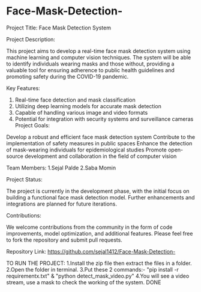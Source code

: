 # Face-Mask-Detection-
Project Title: Face Mask Detection System

Project Description:

This project aims to develop a real-time face mask detection system using machine learning and computer vision techniques. 
The system will be able to identify individuals wearing masks and those without, providing a valuable tool for ensuring adherence
to public health guidelines and promoting safety during the COVID-19 pandemic.

Key Features:

1. Real-time face detection and mask classification
2. Utilizing deep learning models for accurate mask detection
3. Capable of handling various image and video formats
4. Potential for integration with security systems and surveillance cameras
Project Goals:

Develop a robust and efficient face mask detection system
Contribute to the implementation of safety measures in public spaces
Enhance the detection of mask-wearing individuals for epidemiological studies
Promote open-source development and collaboration in the field of computer vision

Team Members:
1.Sejal Palde
2.Saba Momin

Project Status:

The project is currently in the development phase, with the initial focus on building a functional face mask detection model. Further enhancements and integrations are planned for future iterations.

Contributions:

We welcome contributions from the community in the form of code improvements, model optimization, and additional features. Please feel free to fork the repository and submit pull requests.

Repository Link:
https://github.com/sejal1412/Face-Mask-Detection-

TO RUN THE PROJECT:
1.Install the zip file then extract the files in a folder.
2.Open the folder in terminal.
3.Put these 2 commands:-  "pip install -r requirementx.txt"  &  "python detect_mask_video.py"
4.You will see a video stream, use a mask to check the working of the system. DONE
